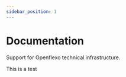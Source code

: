 ```yaml
---
sidebar_position: 1
---
```


# Documentation

Support for Openflexo technical infrastructure.

This is a test
